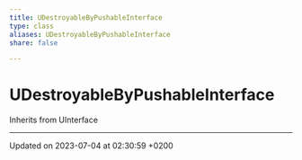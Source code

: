 ```yaml
---
title: UDestroyableByPushableInterface
type: class
aliases: UDestroyableByPushableInterface
share: false

---
```


# UDestroyableByPushableInterface





Inherits from UInterface

-------------------------------

Updated on 2023-07-04 at 02:30:59 +0200